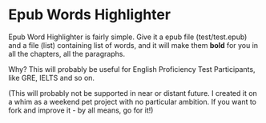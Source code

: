 # Epub Words Highlighter

Epub Word Highlighter is fairly simple. Give it a epub file (test/test.epub) and a file (list) containing list of words, and it will make them **bold** for you in all the chapters, all the paragraphs.

Why? This will probably be useful for English Proficiency Test Participants, like GRE, IELTS and so on.

(This will probably not be supported in near or distant future. I created it on a whim as a weekend pet project with no particular ambition. If you want to fork and improve it - by all means, go for it!)